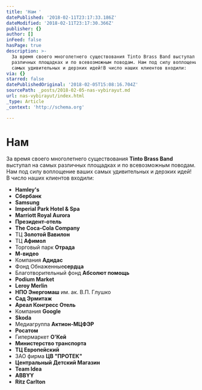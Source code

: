 ```yaml
---
title: 'Нам '
datePublished: '2018-02-11T23:17:33.186Z'
dateModified: '2018-02-11T23:17:30.366Z'
publisher: {}
author: []
inFeed: false
hasPage: true
description: >-
  За время своего многолетнего существования Tinto Brass Band выступал на самых
  различных площадках и по всевозможным поводам. Нам под силу воплощение ваших
  самых удивительных и дерзких идей!В число наших клиентов входили:
via: {}
starred: false
datePublishedOriginal: '2018-02-05T15:08:16.704Z'
sourcePath: _posts/2018-02-05-nas-vybirayut.md
url: nas-vybirayut/index.html
_type: Article
_context: 'http://schema.org'

---
```

# Нам 

За время своего многолетнего существования **Tinto Brass Band** выступал на самых различных площадках и по всевозможным поводам. Нам под силу воплощение ваших самых удивительных и дерзких идей!  
В число наших клиентов входили:

* **Hamley's**
* **Сбербанк**
* **Samsung**
* **Imperial Park Hotel & Spa**
* **Marriott Royal Aurora**
* **Президент-отель**
* **The Coca-Cola Company**
* ТЦ **Золотой Вавилон**
* ТЦ **Афимол**
* Торговый парк **Отрада**
* **М-видео**
* Компания **Адидас**
* Фонд Обнаженные**сердца**
* Благотворительный фонд **Абсолют помощь**
* **Podium Market**
* **Leroy Merlin**
* **НПО Энергомаш** им. ак. В.П. Глушко
* **Сад Эрмитаж**
* **Ареал Конгресс Отель**
* Компания **Google**
* **Skoda**
* Медиагруппа **Актион-МЦФЭР**
* **Росатом**
* Гипермаркет **O'Кей**
* **Министерство транспорта**
* **ТЦ Европейский**
* ЗАО фирма **ЦВ "ПРОТЕК"**
* **Центральный Детский Магазин**
* **Team Idea**
* **ABBYY**
* **Ritz Carlton**